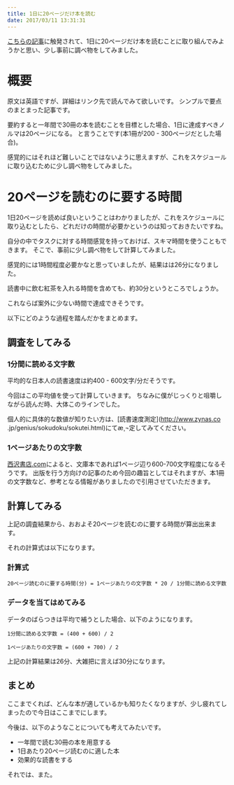 ```yaml
---
title: 1日に20ページだけ本を読む
date: 2017/03/11 13:31:31
---
```


[こちらの記事](http://jamesclear.com/read-more)に触発されて、1日に20ページだけ本を読むことに取り組んでみようかと思い、少し事前に調べ物をしてみました。

# 概要
原文は英語ですが、詳細はリンク先で読んでみて欲しいです。
シンプルで要点のまとまった記事です。

要約すると一年間で30冊の本を読むことを目標とした場合、1日に達成すべきノルマは20ページになる。
と言うことです(本1冊が200 - 300ページだとした場合)。

感覚的にはそれほど難しいことではないように思えますが、これをスケジュールに取り込むために少し調べ物をしてみました。

# 20ページを読むのに要する時間
1日20ページを読めば良いということはわかりましたが、これをスケジュールに取り込むとしたら、どれだけの時間が必要かというのは知っておきたいですね。

自分の中でタスクに対する時間感覚を持っておけば、スキマ時間を使うこともできます。
そこで、事前に少し調べ物をして計算してみました。

感覚的には1時間程度必要かなと思っていましたが、結果はは26分になりました。

読書中に飲む紅茶を入れる時間を含めても、約30分というところでしょうか。

これならば案外に少ない時間で達成できそうです。

以下にどのような過程を踏んだかをまとめます。

## 調査をしてみる
### 1分間に読める文字数
平均的な日本人の読書速度は約400 - 600文字/分だそうです。

今回はこの平均値を使って計算していきます。
ちなみに僕がじっくりと咀嚼しながら読んだ時、大体このラインでした。

個人的に具体的な数値が知りたい方は、[読書速度測定](http://www.zynas.co
.jp/genius/sokudoku/sokutei.html)にてæ¸¬定してみてください。

### 1ページあたりの文字数
[西沢書店.com](https://nishizawashoten.com/4872.html)によると、文庫本であれば1ページ辺り600-700文字程度になるそうです。
出版を行う方向けの記事のため今回の趣旨としてはそれますが、本1冊の文字数など、参考となる情報がありましたので引用させていただきます。


## 計算してみる
上記の調査結果から、おおよそ20ページを読むのに要する時間が算出出来ます。

それの計算式は以下になります。
### 計算式
```
20ページ読むのに要する時間(分) = 1ページあたりの文字数 * 20 / 1分間に読める文字数
```
### データを当てはめてみる
データのばらつきは平均で補うとした場合、以下のようになります。
```
1分間に読める文字数 = (400 + 600) / 2 
```
```
1ページあたりの文字数 = (600 + 700) / 2
```
上記の計算結果は26分、大雑把に言えば30分になります。

## まとめ
ここまでくれば、どんな本が適しているかも知りたくなりますが、少し疲れてしまったので今日はここまでにします。

今後は、以下のようなことについても考えてみたいです。

- 一年間で読む30冊の本を用意する
- 1日あたり20ページ読むのに適した本
- 効果的な読書をする

それでは、また。
